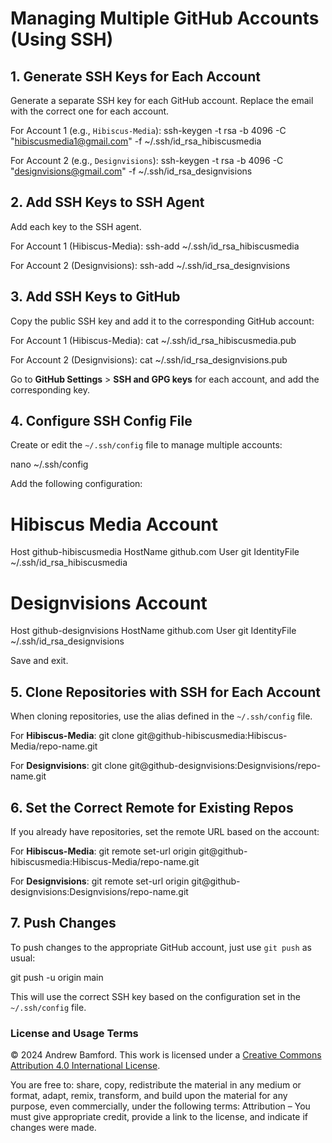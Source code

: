 # Managing Multiple GitHub Accounts (Using SSH)

## 1. Generate SSH Keys for Each Account
Generate a separate SSH key for each GitHub account. Replace the email with the correct one for each account.

For Account 1 (e.g., `Hibiscus-Media`):
ssh-keygen -t rsa -b 4096 -C "hibiscusmedia1@gmail.com" -f ~/.ssh/id_rsa_hibiscusmedia

For Account 2 (e.g., `Designvisions`):
ssh-keygen -t rsa -b 4096 -C "designvisions@gmail.com" -f ~/.ssh/id_rsa_designvisions

## 2. Add SSH Keys to SSH Agent
Add each key to the SSH agent.

For Account 1 (Hibiscus-Media):
ssh-add ~/.ssh/id_rsa_hibiscusmedia

For Account 2 (Designvisions):
ssh-add ~/.ssh/id_rsa_designvisions

## 3. Add SSH Keys to GitHub
Copy the public SSH key and add it to the corresponding GitHub account:

For Account 1 (Hibiscus-Media):
cat ~/.ssh/id_rsa_hibiscusmedia.pub

For Account 2 (Designvisions):
cat ~/.ssh/id_rsa_designvisions.pub

Go to **GitHub Settings** > **SSH and GPG keys** for each account, and add the corresponding key.

## 4. Configure SSH Config File
Create or edit the `~/.ssh/config` file to manage multiple accounts:

nano ~/.ssh/config

Add the following configuration:

# Hibiscus Media Account
Host github-hibiscusmedia
  HostName github.com
  User git
  IdentityFile ~/.ssh/id_rsa_hibiscusmedia

# Designvisions Account
Host github-designvisions
  HostName github.com
  User git
  IdentityFile ~/.ssh/id_rsa_designvisions

Save and exit.

## 5. Clone Repositories with SSH for Each Account
When cloning repositories, use the alias defined in the `~/.ssh/config` file.

For **Hibiscus-Media**:
git clone git@github-hibiscusmedia:Hibiscus-Media/repo-name.git

For **Designvisions**:
git clone git@github-designvisions:Designvisions/repo-name.git

## 6. Set the Correct Remote for Existing Repos
If you already have repositories, set the remote URL based on the account:

For **Hibiscus-Media**:
git remote set-url origin git@github-hibiscusmedia:Hibiscus-Media/repo-name.git

For **Designvisions**:
git remote set-url origin git@github-designvisions:Designvisions/repo-name.git

## 7. Push Changes
To push changes to the appropriate GitHub account, just use `git push` as usual:

git push -u origin main

This will use the correct SSH key based on the configuration set in the `~/.ssh/config` file.


### License and Usage Terms

© 2024 Andrew Bamford. This work is licensed under a [Creative Commons Attribution 4.0 International License](https://creativecommons.org/licenses/by/4.0/).

You are free to: share, copy, redistribute the material in any medium or format, adapt, remix, transform, and build upon the material for any purpose, even commercially, under the following terms: Attribution – You must give appropriate credit, provide a link to the license, and indicate if changes were made.
